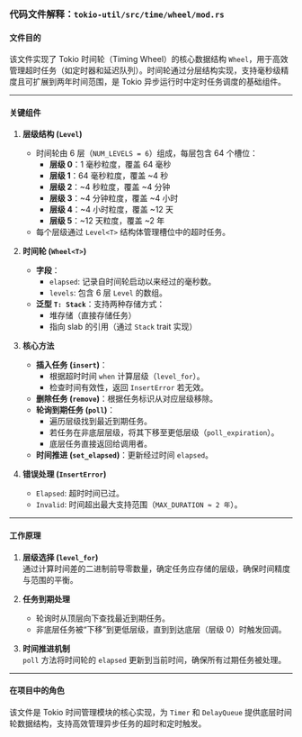 ### 代码文件解释：`tokio-util/src/time/wheel/mod.rs`

#### 文件目的
该文件实现了 Tokio 时间轮（Timing Wheel）的核心数据结构 `Wheel`，用于高效管理超时任务（如定时器和延迟队列）。时间轮通过分层结构实现，支持毫秒级精度且可扩展到两年时间范围，是 Tokio 异步运行时中定时任务调度的基础组件。

---

#### 关键组件

1. **层级结构 (`Level`)**  
   - 时间轮由 6 层（`NUM_LEVELS = 6`）组成，每层包含 64 个槽位：
     - **层级 0**：1 毫秒粒度，覆盖 64 毫秒
     - **层级 1**：64 毫秒粒度，覆盖 ~4 秒
     - **层级 2**：~4 秒粒度，覆盖 ~4 分钟
     - **层级 3**：~4 分钟粒度，覆盖 ~4 小时
     - **层级 4**：~4 小时粒度，覆盖 ~12 天
     - **层级 5**：~12 天粒度，覆盖 ~2 年
   - 每个层级通过 `Level<T>` 结构体管理槽位中的超时任务。

2. **时间轮 (`Wheel<T>`)**  
   - **字段**：
     - `elapsed`: 记录自时间轮启动以来经过的毫秒数。
     - `levels`: 包含 6 层 `Level` 的数组。
   - **泛型 `T: Stack`**：支持两种存储方式：
     - 堆存储（直接存储任务）
     - 指向 slab 的引用（通过 `Stack` trait 实现）

3. **核心方法**  
   - **插入任务 (`insert`)**：
     - 根据超时时间 `when` 计算层级（`level_for`）。
     - 检查时间有效性，返回 `InsertError` 若无效。
   - **删除任务 (`remove`)**：根据任务标识从对应层级移除。
   - **轮询到期任务 (`poll`)**：
     - 遍历层级找到最近到期任务。
     - 若任务在非底层层级，将其下移至更低层级（`poll_expiration`）。
     - 底层任务直接返回给调用者。
   - **时间推进 (`set_elapsed`)**：更新经过时间 `elapsed`。

4. **错误处理 (`InsertError`)**  
   - `Elapsed`: 超时时间已过。
   - `Invalid`: 时间超出最大支持范围（`MAX_DURATION ≈ 2 年`）。

---

#### 工作原理
1. **层级选择 (`level_for`)**  
   通过计算时间差的二进制前导零数量，确定任务应存储的层级，确保时间精度与范围的平衡。

2. **任务到期处理**  
   - 轮询时从顶层向下查找最近到期任务。
   - 非底层任务被“下移”到更低层级，直到到达底层（层级 0）时触发回调。

3. **时间推进机制**  
   `poll` 方法将时间轮的 `elapsed` 更新到当前时间，确保所有过期任务被处理。

---

#### 在项目中的角色
该文件是 Tokio 时间管理模块的核心实现，为 `Timer` 和 `DelayQueue` 提供底层时间轮数据结构，支持高效管理异步任务的超时和定时触发。

